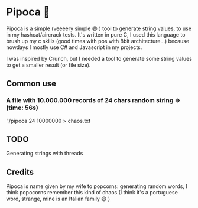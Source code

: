 # Pipoca 🍿
Pipoca is a simple (veeeery simple 😄 ) tool to generate string values, to use in my hashcat/aircrack tests.
It's written in pure C, I used this language to brush up my c skills (good times with pos with 8bit architecture...) because nowdays I mostly use C# and Javascript in my projects.

I was inspired by Crunch, but I needed a tool to generate some string values to get a smaller result (or file size).

## Common use
### A file with 10.000.000 records of 24 chars random string => (time: 56s)
'./pipoca 24 10000000 > chaos.txt

## TODO
Generating strings with threads

## Credits
Pipoca is name given by my wife to popcorns: generating random words, I think popocorns remember this kind of chaos
(I think it's a portuguese word, strange, mine is an Italian family 😄 )
